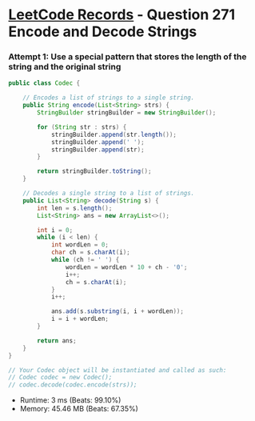 # [LeetCode Records](../../README.md) - Question 271 Encode and Decode Strings

### Attempt 1: Use a special pattern that stores the length of the string and the original string
```java
public class Codec {

    // Encodes a list of strings to a single string.
    public String encode(List<String> strs) {
        StringBuilder stringBuilder = new StringBuilder();

        for (String str : strs) {
            stringBuilder.append(str.length());
            stringBuilder.append(' ');
            stringBuilder.append(str);
        }

        return stringBuilder.toString();
    }

    // Decodes a single string to a list of strings.
    public List<String> decode(String s) {
        int len = s.length();
        List<String> ans = new ArrayList<>();

        int i = 0;
        while (i < len) {
            int wordLen = 0;
            char ch = s.charAt(i);
            while (ch != ' ') {
                wordLen = wordLen * 10 + ch - '0';
                i++;
                ch = s.charAt(i);
            }
            i++;

            ans.add(s.substring(i, i + wordLen));
            i = i + wordLen;
        }

        return ans;
    }
}

// Your Codec object will be instantiated and called as such:
// Codec codec = new Codec();
// codec.decode(codec.encode(strs));
```
- Runtime: 3 ms (Beats: 99.10%)
- Memory: 45.46 MB (Beats: 67.35%)

<br>
